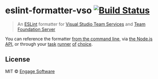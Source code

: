 # eslint-formatter-vso [![Build Status](https://travis-ci.org/EngageSoftware/eslint-formatter-vso.svg?branch=master)](https://travis-ci.org/EngageSoftware/eslint-formatter-vso)

> An [ESLint](http://eslint.org) formatter for [Visual Studio Team Services](https://www.visualstudio.com/products/visual-studio-team-services-vs) and [Team Foundation Server](https://www.visualstudio.com/products/tfs-overview-vs)


You can reference the formatter [from the command line](http://eslint.org/docs/user-guide/command-line-interface#f---format),
via [the Node.js API](http://eslint.org/docs/developer-guide/nodejs-api#getformatter), or through your [task](https://www.npmjs.com/package/gulp-eslint) [runner](https://npmjs.org/package/grunt-eslint) [of](https://www.npmjs.org/package/broccoli-eslint) [choice](https://www.npmjs.org/package/eslint-loader).


## License

MIT © [Engage Software](http://engagesoftware.com)
